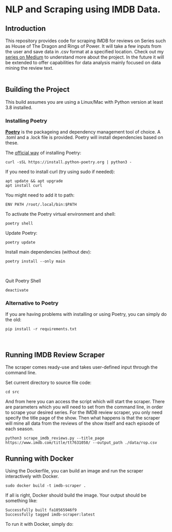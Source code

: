 # NLP and Scraping using IMDB Data.

## Introduction
This repository provides code for scraping IMDB for reviews on Series such as House of The Dragon and Rings of Power. It will take a few inputs from the user and save data in .csv format at a specified location. Check out my [series on Medium](https://medium.com/@alin.preda/r-o-p-vs-h-o-t-d-episode-1-scraping-imdb-reviews-7efe240ad74b) to understand more about the project. In the future it will be extended to offer capabilities for data analysis mainly focused on data mining the review text.
<br>
<br>

## Building the Project
This build assumes you are using a Linux/Mac with Python version at least 3.8 installed.
<br>

### Installing Poetry
[<b>Poetry</b>](https://python-poetry.org/) is the packageing and dependency management tool of choice. A .toml and a .lock file is provided. Poetry will install dependencies based on these. 

The [official way](https://python-poetry.org/docs/) of installing Poetry:
```
curl -sSL https://install.python-poetry.org | python3 -
```

If you need to install curl (try using sudo if needed):
```
apt update && apt upgrade
apt install curl
```

You might need to add it to path:
```
ENV PATH /root/.local/bin:$PATH
```

To activate the Poetry virtual environment and shell:
```
poetry shell
```

Update Poetry:
```
poetry update
```

Install main dependencies (without dev):
```
poetry install --only main
```
<br>

Quit Poetry Shell
```
deactivate
```

### Alternative to Poetry
If you are having problems with installing or using Poetry, you can simply do the old:
```
pip install -r requirements.txt
```
<br>

## Running IMDB Review Scraper
The scraper comes ready-use and takes user-defined input through the command line.

Set current directory to source file code:
```
cd src
```
And from here you can access the script which will start the scraper. There are parameters which you will need to set from the command line, in order to scrape your desired series. For the IMDB review scraper, you only need specify the title page of the show. Then what happens is that the scraper will mine all data from the reviews of the show itself and each episode of each season.
```
python3 scrape_imdb_reviews.py --title_page https://www.imdb.com/title/tt7631058/ --output_path ./data/rop.csv
```

## Running with Docker
Using the Dockerfile, you can build an image and run the scraper interactively with Docker.
```
sudo docker build -t imdb-scraper .
```
If all is right, Docker should build the image. Your output should be something like:
```
Successfully built fa10565946f9
Successfully tagged imdb-scraper:latest
```
To run it with Docker, simply do:
```
```
